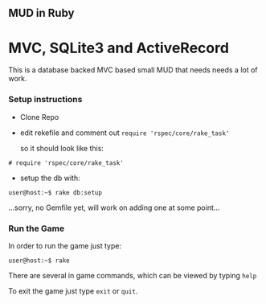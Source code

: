 ## MUD in Ruby

# MVC, SQLite3 and ActiveRecord

This is a database backed MVC based small MUD that needs needs a lot of work.

### Setup instructions

- Clone Repo

- edit rekefile and comment out ```require 'rspec/core/rake_task'```

  so it should look like this:

```
# require 'rspec/core/rake_task'
```

- setup the db with:

```
user@host:~$ rake db:setup
```

...sorry, no Gemfile yet, will work on adding one at some point...

### Run the Game

In order to run the game just type:

```
user@host:~$ rake
```

There are several in game commands, which can be viewed by typing ```help```

To exit the game just type ```exit``` or ```quit```.

